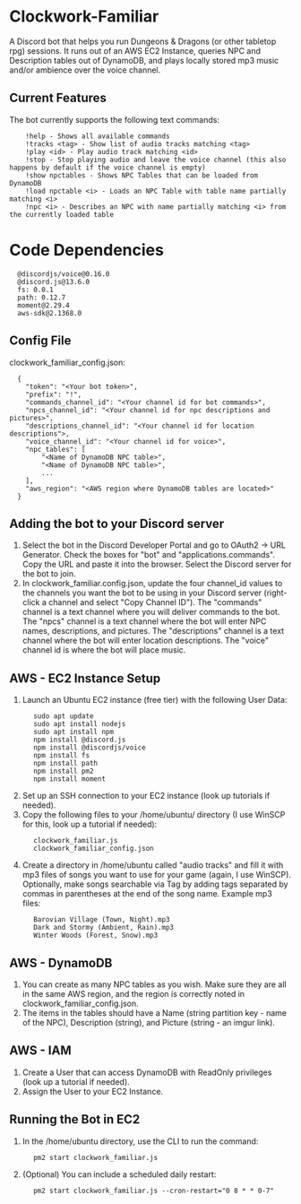 # Clockwork-Familiar
A Discord bot that helps you run Dungeons & Dragons (or other tabletop rpg) sessions. It runs out of an AWS EC2 Instance, queries NPC and Description tables out of DynamoDB, and plays locally stored mp3 music and/or ambience over the voice channel.

## Current Features
The bot currently supports the following text commands:
```
    !help - Shows all available commands
    !tracks <tag> - Show list of audio tracks matching <tag>
    !play <id> - Play audio track matching <id>
    !stop - Stop playing audio and leave the voice channel (this also happens by default if the voice channel is empty)
    !show npctables - Shows NPC Tables that can be loaded from DynamoDB
    !load npctable <i> - Loads an NPC Table with table name partially matching <i>
    !npc <i> - Describes an NPC with name partially matching <i> from the currently loaded table
```

# Code Dependencies
```
  @discordjs/voice@0.16.0
  @discord.js@13.6.0
  fs: 0.0.1
  path: 0.12.7
  moment@2.29.4
  aws-sdk@2.1368.0
```

## Config File
clockwork_familiar_config.json:
```
  {
    "token": "<Your bot token>",
    "prefix": "!",
    "commands_channel_id": "<Your channel id for bot commands>",
    "npcs_channel_id": "<Your channel id for npc descriptions and pictures>",
    "descriptions_channel_id": "<Your channel id for location descriptions">,
    "voice_channel_id": "<Your channel id for voice>",
    "npc_tables": [
	    "<Name of DynamoDB NPC table>",
	    "<Name of DynamoDB NPC table>",
        ...
    ],
    "aws_region": "<AWS region where DynamoDB tables are located>"
  }
```

## Adding the bot to your Discord server
  1. Select the bot in the Discord Developer Portal and go to OAuth2 -> URL Generator. Check the boxes for "bot" and "applications.commands". Copy the URL and paste it into the browser. Select the Discord server for the bot to join.
  2. In clockwork_familiar.config.json, update the four channel_id values to the channels you want the bot to be using in your Discord server (right-click a channel and select "Copy Channel ID"). The "commands" channel is a text channel where you will deliver commands to the bot. The "npcs" channel is a text channel where the bot will enter NPC names, descriptions, and pictures. The "descriptions" channel is a text channel where the bot will enter location descriptions. The "voice" channel id is where the bot will place music.


## AWS - EC2 Instance Setup
  1. Launch an Ubuntu EC2 instance (free tier) with the following User Data:
  ```
        sudo apt update
        sudo apt install nodejs
        sudo apt install npm
        npm install @discord.js
        npm install @discordjs/voice
        npm install fs
        npm install path
        npm install pm2
        npm install moment
  ```
  2. Set up an SSH connection to your EC2 instance (look up tutorials if needed).
  3. Copy the following files to your /home/ubuntu/ directory (I use WinSCP for this, look up a tutorial if needed):
  ```
        clockwork_familiar.js
        clockwork_familiar_config.json
  ```
  4. Create a directory in /home/ubuntu called "audio tracks" and fill it with mp3 files of songs you want to use for your game (again, I use WinSCP). Optionally, make songs searchable via Tag by adding tags separated by commas in parentheses at the end of the song name.
     Example mp3 files:
  ```
        Barovian Village (Town, Night).mp3
        Dark and Stormy (Ambient, Rain).mp3
        Winter Woods (Forest, Snow).mp3
  ```


## AWS - DynamoDB
  1. You can create as many NPC tables as you wish. Make sure they are all in the same AWS region, and the region is correctly noted in clockwork_familiar_config.json. 
  2. The items in the tables should have a Name (string partition key - name of the NPC), Description (string), and Picture (string - an imgur link).
  
  
## AWS - IAM
  1. Create a User that can access DynamoDB with ReadOnly privileges (look up a tutorial if needed).
  2. Assign the User to your EC2 Instance.
  

## Running the Bot in EC2
  1. In the /home/ubuntu directory, use the CLI to run the command:
  ```
        pm2 start clockwork_familiar.js
  ```
  2. (Optional) You can include a scheduled daily restart:
  ```
        pm2 start clockwork_familiar.js --cron-restart="0 8 * * 0-7"
  ```
  
  

